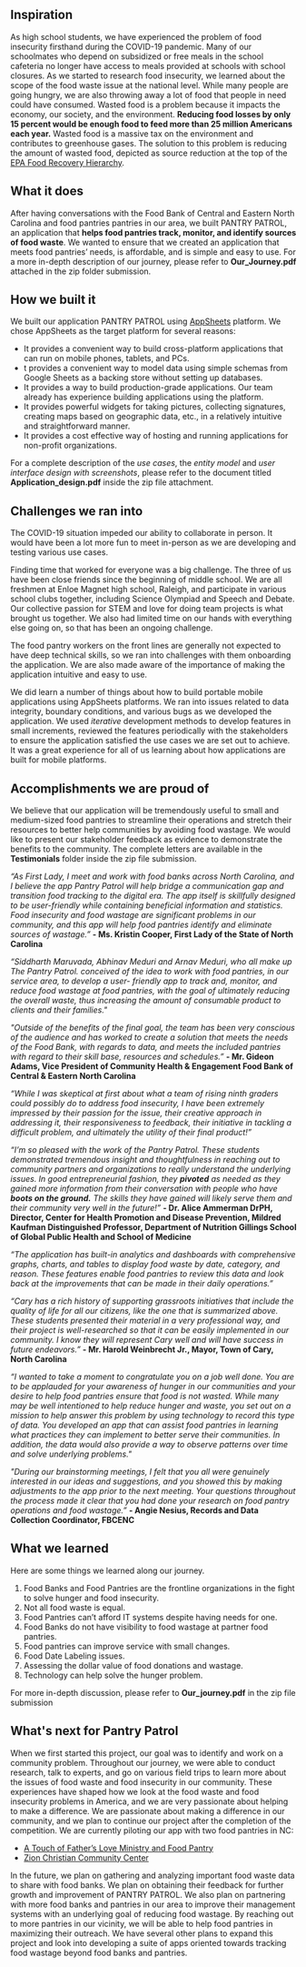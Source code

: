 ## Inspiration

As high school students, we have experienced the problem of food insecurity firsthand during the COVID-19 pandemic. Many of our schoolmates who depend on subsidized or free meals in the school cafeteria no longer have access to meals provided at schools with school closures. As we started to research food insecurity, we learned about the scope of the food waste issue at the national level. While many people are going hungry, we are also throwing away a lot of food that people in need could have consumed. Wasted food is a problem because it impacts the economy, our society, and the environment. **Reducing food losses by only 15 percent would be enough food to feed more than 25 million Americans each year.** Wasted food is a massive tax on the environment and contributes to greenhouse gases. The solution to this problem is reducing the amount of wasted food, depicted as source reduction at the top of the [EPA Food Recovery Hierarchy](https://www.epa.gov/sustainable-management-food/food-recovery-hierarchy).

## What it does

After having conversations with the Food Bank of Central and Eastern North Carolina and food pantries pantries in our area, we built PANTRY PATROL, an application that **helps food pantries track, monitor, and identify sources of food waste**. We wanted to ensure that we created an application that meets food pantries’ needs, is affordable, and is simple and easy to use. For a more in-depth description of our journey, please refer to **Our_Journey.pdf** attached in the zip folder submission.

## How we built it

We built our application PANTRY PATROL using [AppSheets](https://www.appsheet.com/) platform. We chose AppSheets as the target platform for several reasons:

- It provides a convenient way to build cross-platform applications that can run on mobile phones, tablets, and PCs.
- t provides a convenient way to model data using simple schemas from Google Sheets as a backing store without setting up databases.
- It provides a way to build production-grade applications. Our team already has experience building applications using the platform.
- It provides powerful widgets for taking pictures, collecting signatures, creating maps based on geographic data, etc., in a relatively intuitive and straightforward manner.
- It provides a cost effective way of hosting and running applications for non-profit organizations.

For a complete description of the *use cases*, the *entity model* and *user interface design with screenshots*, please refer to the document titled **Application_design.pdf** inside the zip file attachment.

## Challenges we ran into

The COVID-19 situation impeded our ability to collaborate in person. It would have been a lot more fun to meet in-person as we are developing and testing various use cases.

Finding time that worked for everyone was a big challenge. The three of us have been close friends since the beginning of middle school. We are all freshmen at Enloe Magnet high school, Raleigh, and participate in various school clubs together, including Science Olympiad and Speech and Debate. Our collective passion for STEM and love for doing team projects is what brought us together. We also had limited time on our hands with everything else going on, so that has been an ongoing challenge.

The food pantry workers on the front lines are generally not expected to have deep technical skills, so we ran into challenges with them onboarding the application. We are also made aware of the importance of making the application intuitive and easy to use.

We did learn a number of things about how to build portable mobile applications using AppSheets platforms. We ran into issues related to data integrity, boundary conditions, and various bugs as we developed the application. We used *iterative* development methods to develop features in small increments, reviewed the features periodically with the stakeholders to ensure the application satisfied the use cases we are set out to achieve. It was a great experience for all of us learning about how applications are built for mobile platforms.

## Accomplishments we are proud of

We believe that our application will be tremendously useful to small and medium-sized food pantries to streamline their operations and stretch their resources to better help communities by avoiding food wastage. We would like to present our stakeholder feedback as evidence to demonstrate the benefits to the community. The complete letters are available in the **Testimonials** folder inside the zip file submission.

 *“As First Lady, I meet and work with food banks across North Carolina, and I believe the app Pantry Patrol will help bridge a communication gap and transition food tracking to the digital era. The app itself is skillfully designed to be user-friendly while containing beneficial information and statistics. Food insecurity and food wastage are significant problems in our community, and this app will help food pantries identify and eliminate sources of wastage.”*
    **- Ms. Kristin Cooper, First Lady of the State of North Carolina**

 *“Siddharth Maruvada, Abhinav Meduri and Arnav Meduri, who all make up The Pantry Patrol. conceived of the idea to work with food pantries, in our service area, to develop a user- friendly app to track and, monitor, and reduce food wastage at food pantries, with the goal of ultimately reducing the overall waste, thus increasing the amount of consumable product to clients and their families."*

 *"Outside of the benefits of the final goal, the team has been very conscious of the audience and has worked to create a solution that meets the needs of the Food Bank, with regards to data, and meets the included pantries with regard to their skill base, resources and schedules.”*
    **- Mr. Gideon Adams, Vice President of Community Health & Engagement Food Bank of Central & Eastern North Carolina**


 *“While I was skeptical at first about what a team of rising ninth graders could possibly do to address food insecurity, I have been extremely impressed by their passion for the issue, their creative approach in addressing it, their responsiveness to feedback, their initiative in tackling a difficult problem, and ultimately the utility of their final product!”*

 *“I’m so pleased with the work of the Pantry Patrol. These students demonstrated tremendous insight and thoughtfulness in reaching out to community partners and organizations to really understand the underlying issues. In good entrepreneurial fashion, they **pivoted** as needed as they gained more information from their conversation with people who have **boots on the ground.** The skills they have gained will likely serve them and their community very well in the future!”*
     **- Dr. Alice Ammerman DrPH,  Director, Center for Health Promotion and Disease Prevention, Mildred Kaufman Distinguished Professor, Department of Nutrition Gillings School of Global Public Health and School of Medicine**

 *“The application has built-in analytics and dashboards with comprehensive graphs, charts, and tables to display food waste by date, category, and reason. These features enable food pantries to review this data and look back at the improvements that can be made in their daily operations.”*

 *“Cary has a rich history of supporting grassroots initiatives that include the quality of life for all our citizens, like the one that is summarized above. These students presented their material in a very professional way, and their project is well-researched so that it can be easily implemented in our community. I know they will represent Cary well and will have success in future endeavors.”*
    **- Mr. Harold Weinbrecht Jr., Mayor, Town of Cary, North Carolina**

 *“I wanted to take a moment to congratulate you on a job well done.  You are to be applauded for your awareness of hunger in our communities and your desire to help food pantries ensure that food is not wasted.  While many may be well intentioned to help reduce hunger and waste, you set out on a mission to help answer this problem by using technology to record this type of data.  You developed an app that can assist food pantries in learning what practices they can implement to better serve their communities.  In addition, the data would also provide a way to observe patterns over time and solve underlying problems."*
 
 *"During our brainstorming meetings, I felt that you all were genuinely interested in our ideas and suggestions, and you showed this by making adjustments to the app prior to the next meeting.  Your questions throughout the process made it clear that you had done your research on food pantry operations and food wastage.”*
    **- Angie Nesius, Records and Data Collection Coordinator, FBCENC**

## What we learned

Here are some things we learned along our journey. 

1. Food Banks and Food Pantries are the frontline organizations in the fight to solve hunger and food insecurity.
2. Not all food waste is equal.
3. Food Pantries can’t afford IT systems despite having needs for one.
4. Food Banks do not have visibility to food wastage at partner food pantries.
5. Food pantries can improve service with small changes.
6. Food Date Labeling issues.
7. Assessing the dollar value of food donations and wastage.
8. Technology can help solve the hunger problem.

For more in-depth discussion, please refer to **Our_journey.pdf** in the zip file submission

## What's next for Pantry Patrol

When we first started this project, our goal was to identify and work on a community problem. Throughout our journey, we were able to conduct research, talk to experts, and go on various field trips to learn more about the issues of food waste and food insecurity in our community. These experiences have shaped how we look at the food waste and food insecurity problems in America, and we are very passionate about helping to make a difference. We are passionate about making a difference in our community, and we plan to continue our project after the completion of the competition. We are currently piloting our app with two food pantries in NC:

- [A Touch of Father’s Love Ministry and Food Pantry](https://atouchofthefatherslove.org/) 
- [Zion Christian Community Center](https://www.zionchristiancenter.net/) 

In the future, we plan on gathering and analyzing important food waste data to share with food banks. We plan on obtaining their feedback for further growth and improvement of PANTRY PATROL. We also plan on partnering with more food banks and pantries in our area to improve their management systems with an underlying goal of reducing food wastage. By reaching out to more pantries in our vicinity, we will be able to help food pantries in maximizing their outreach. We have several other plans to expand this project and look into developing a suite of apps oriented towards tracking food wastage beyond food banks and pantries.
